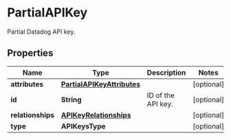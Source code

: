 

# PartialAPIKey

Partial Datadog API key.

## Properties

Name | Type | Description | Notes
------------ | ------------- | ------------- | -------------
**attributes** | [**PartialAPIKeyAttributes**](PartialAPIKeyAttributes.md) |  |  [optional]
**id** | **String** | ID of the API key. |  [optional]
**relationships** | [**APIKeyRelationships**](APIKeyRelationships.md) |  |  [optional]
**type** | **APIKeysType** |  |  [optional]




